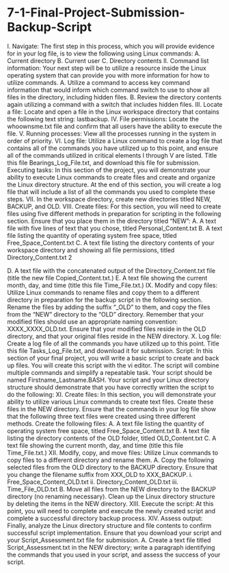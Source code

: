 # 7-1-Final-Project-Submission-Backup-Script
I. Navigate: The first step in this process, which you will provide evidence for in your log file, is to view the following using Linux commands:
A. Current directory
B. Current user
C. Directory contents
II. Command list information: Your next step will be to utilize a resource inside the Linux operating system that can provide you with more information for
how to utilize commands.
A. Utilize a command to access key command information that would inform which command switch to use to show all files in the directory,
including hidden files.
B. Review the directory contents again utilizing a command with a switch that includes hidden files.
III. Locate a file: Locate and open a file in the Linux workspace directory that contains the following text string: lastbackup.
IV. File permissions: Locate the whoownsme.txt file and confirm that all users have the ability to execute the file.
V. Running processes: View all the processes running in the system in order of priority.
VI. Log file: Utilize a Linux command to create a log file that contains all of the commands you have utilized up to this point, and ensure all of the commands
utilized in critical elements I through V are listed. Title this file Bearings_Log_File.txt, and download this file for submission.
Executing tasks: In this section of the project, you will demonstrate your ability to execute Linux commands to create files and create and organize the Linux
directory structure. At the end of this section, you will create a log file that will include a list of all the commands you used to complete these steps.
VII. In the workspace directory, create new directories titled NEW, BACKUP, and OLD.
VIII. Create files: For this section, you will need to create files using five different methods in preparation for scripting in the following section. Ensure that
you place them in the directory titled “NEW”:
A. A text file with five lines of text that you chose, titled Personal_Content.txt
B. A text file listing the quantity of operating system free space, titled Free_Space_Content.txt
C. A text file listing the directory contents of your workspace directory and showing all file permissions, titled Directory_Content.txt
2

D. A text file with the concatenated output of the Directory_Content.txt file (title the new file Copied_Content.txt.)
E. A text file showing the current month, day, and time (title this file Time_File.txt.)
IX. Modify and copy files: Utilize Linux commands to rename files and copy them to a different directory in preparation for the backup script in the
following section. Rename the files by adding the suffix “_OLD” to them, and copy the files from the “NEW” directory to the “OLD” directory. Remember
that your modified files should use an appropriate naming convention: XXXX_XXXX_OLD.txt. Ensure that your modified files reside in the OLD directory,
and that your original files reside in the NEW directory.
X. Log file: Create a log file of all the commands you have utilized up to this point. Title this file Tasks_Log_File.txt, and download it for submission.
Script: In this section of your final project, you will write a basic script to create and back up files. You will create this script with the vi editor. The script will
combine multiple commands and simplify a repeatable task. Your script should be named Firstname_Lastname.BASH. Your script and your Linux directory
structure should demonstrate that you have correctly written the script to do the following:
XI. Create files: In this section, you will demonstrate your ability to utilize various Linux commands to create text files. Create these files in the NEW
directory. Ensure that the commands in your log file show that the following three text files were created using three different methods. Create the
following files:
A. A text file listing the quantity of operating system free space, titled Free_Space_Content.txt
B. A text file listing the directory contents of the OLD folder, titled OLD_Content.txt
C. A text file showing the current month, day, and time (title this file Time_File.txt.)
XII. Modify, copy, and move files: Utilize Linux commands to copy files to a different directory and rename them.
A. Copy the following selected files from the OLD directory to the BACKUP directory. Ensure that you change the filename suffix from XXX_OLD to
XXX_BACKUP.
i. Free_Space_Content_OLD.txt
ii. Directory_Content_OLD.txt
iii. Time_File_OLD.txt
B. Move all files from the NEW directory to the BACKUP directory (no renaming necessary). Clean up the Linux directory structure by deleting the
items in the NEW directory.
XIII. Execute the script: At this point, you will need to complete and execute the newly created script and complete a successful directory backup process.
XIV. Assess output: Finally, analyze the Linux directory structure and file contents to confirm successful script implementation. Ensure that you download
your script and your Script_Assessment.txt file for submission.
A. Create a text file titled Script_Assessment.txt in the NEW directory; write a paragraph identifying the commands that you used in your script,
and assess the success of your script. 
